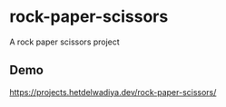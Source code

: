 # rock-paper-scissors
A rock paper scissors project


## Demo
https://projects.hetdelwadiya.dev/rock-paper-scissors/
